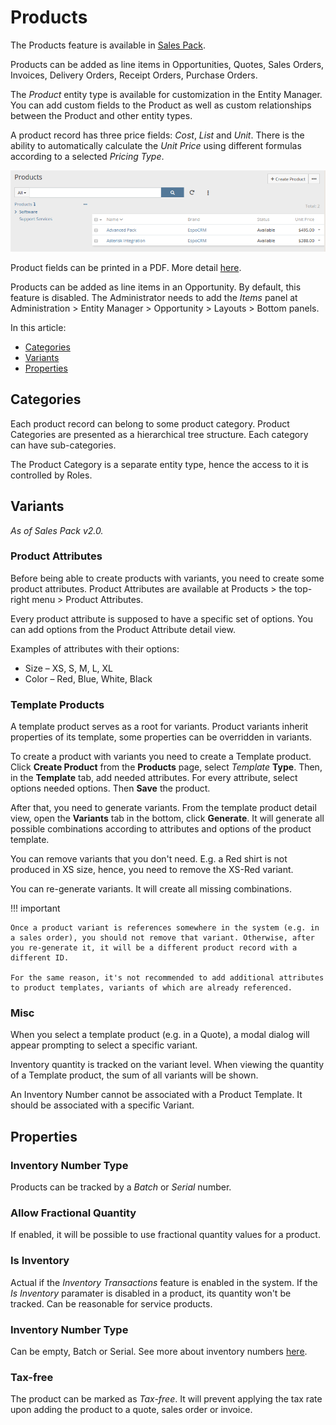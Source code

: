 # Products

The Products feature is available in [Sales Pack](https://www.espocrm.com/extensions/sales-pack/).

Products can be added as line items in Opportunities, Quotes, Sales Orders, Invoices, Delivery Orders, Receipt Orders, Purchase Orders.

The *Product* entity type is available for customization in the Entity Manager. You can add custom fields to the Product as well as custom relationships between the Product and other entity types.

A product record has three price fields: *Cost*, *List* and *Unit*. There is the ability to automatically calculate the *Unit Price* using different formulas according to a selected *Pricing Type*.

![Products list view](https://raw.githubusercontent.com/espocrm/documentation/master/docs/_static/images/user-guide/products/products.png)

Product fields can be printed in a PDF. More detail [here](quotes.md#templates).

Products can be added as line items in an Opportunity. By default, this feature is disabled. The Administrator needs to add the *Items* panel at Administration > Entity Manager > Opportunity > Layouts > Bottom panels.

In this article:

* [Categories](#categories)
* [Variants](#variants)
* [Properties](#properties)

## Categories

Each product record can belong to some product category. Product Categories are presented as a hierarchical tree structure. Each category can have sub-categories.

The Product Category is a separate entity type, hence the access to it is controlled by Roles.

## Variants

*As of Sales Pack v2.0.*

### Product Attributes

Before being able to create products with variants, you need to create some product attributes. Product Attributes are available at Products > the top-right menu > Product Attributes.

Every product attribute is supposed to have a specific set of options. You can add options from the Product Attribute detail view.

Examples of attributes with their options:

* Size – XS, S, M, L, XL
* Color – Red, Blue, White, Black

### Template Products

A template product serves as a root for variants. Product variants inherit properties of its template, some properties can be overridden in variants.

To create a product with variants you need to create a Template product. Click **Create Product** from the **Products** page, select *Template* **Type**. Then, in the **Template** tab, add needed attributes. For every attribute, select options needed options. Then **Save** the product.

After that, you need to generate variants. From the template product detail view, open the **Variants** tab in the bottom, click **Generate**. It will generate all possible combinations according to attributes and options of the product template.

You can remove variants that you don't need. E.g. a Red shirt is not produced in XS size, hence, you need to remove the XS-Red variant.

You can re-generate variants. It will create all missing combinations.

!!! important

    Once a product variant is references somewhere in the system (e.g. in a sales order), you should not remove that variant. Otherwise, after you re-generate it, it will be a different product record with a different ID.

    For the same reason, it's not recommended to add additional attributes to product templates, variants of which are already referenced.

### Misc

When you select a template product (e.g. in a Quote), a modal dialog will appear prompting to select a specific variant.

Inventory quantity is tracked on the variant level. When viewing the quantity of a Template product, the sum of all variants will be shown.

An Inventory Number cannot be associated with a Product Template. It should be associated with a specific Variant.

## Properties

### Inventory Number Type

Products can be tracked by a *Batch* or *Serial* number.

### Allow Fractional Quantity

If enabled, it will be possible to use fractional quantity values for a product.

### Is Inventory

Actual if the *Inventory Transactions* feature is enabled in the system. If the *Is Inventory* paramater is disabled in a product, its quantity won't be tracked. Can be reasonable for service products.

### Inventory Number Type

Can be empty, Batch or Serial. See more about inventory numbers [here](../extensions/sales-pack/inventory-management.md#inventory-numbers).

### Tax-free

The product can be marked as *Tax-free*. It will prevent applying the tax rate upon adding the product to a quote, sales order or invoice.

